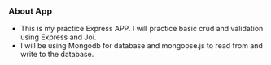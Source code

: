 ### About App
* This is my practice Express APP. I will practice basic crud and validation using Express and Joi.
* I will be using Mongodb for database and mongoose.js to read from and write to the database.